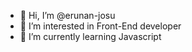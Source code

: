 - 👋 Hi, I’m @erunan-josu
- 👀 I’m interested in Front-End developer
- 🌱 I’m currently learning Javascript

